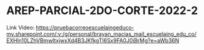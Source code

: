 # AREP-PARCIAL-2DO-CORTE-2022-2

Link Video: https://pruebacorreoescuelaingeduco-my.sharepoint.com/:v:/g/personal/brayan_macias_mail_escuelaing_edu_co/EXHln10LZhVBmwItxjwxXd4B3JKfkgTI6Sx9FA0J0iBrMg?e=aWb36N
